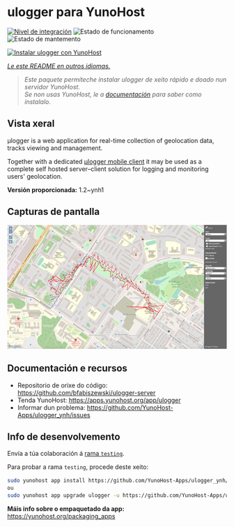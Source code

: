 <!--
NOTA: Este README foi creado automáticamente por <https://github.com/YunoHost/apps/tree/master/tools/readme_generator>
NON debe editarse manualmente.
-->

# ulogger para YunoHost

[![Nivel de integración](https://apps.yunohost.org/badge/integration/ulogger)](https://ci-apps.yunohost.org/ci/apps/ulogger/)
![Estado de funcionamento](https://apps.yunohost.org/badge/state/ulogger)
![Estado de mantemento](https://apps.yunohost.org/badge/maintained/ulogger)

[![Instalar ulogger con YunoHost](https://install-app.yunohost.org/install-with-yunohost.svg)](https://install-app.yunohost.org/?app=ulogger)

*[Le este README en outros idiomas.](./ALL_README.md)*

> *Este paquete permíteche instalar ulogger de xeito rápido e doado nun servidor YunoHost.*  
> *Se non usas YunoHost, le a [documentación](https://yunohost.org/install) para saber como instalalo.*

## Vista xeral

μlogger is a web application for real-time collection of geolocation data, tracks viewing and management. 

Together with a dedicated [μlogger mobile client](https://github.com/bfabiszewski/ulogger-android) it may be used as a complete self hosted server–client solution for logging and monitoring users' geolocation.


**Versión proporcionada:** 1.2~ynh1

## Capturas de pantalla

![Captura de pantalla de ulogger](./doc/screenshots/screenshot.png)

## Documentación e recursos

- Repositorio de orixe do código: <https://github.com/bfabiszewski/ulogger-server>
- Tenda YunoHost: <https://apps.yunohost.org/app/ulogger>
- Informar dun problema: <https://github.com/YunoHost-Apps/ulogger_ynh/issues>

## Info de desenvolvemento

Envía a túa colaboración á [rama `testing`](https://github.com/YunoHost-Apps/ulogger_ynh/tree/testing).

Para probar a rama `testing`, procede deste xeito:

```bash
sudo yunohost app install https://github.com/YunoHost-Apps/ulogger_ynh/tree/testing --debug
ou
sudo yunohost app upgrade ulogger -u https://github.com/YunoHost-Apps/ulogger_ynh/tree/testing --debug
```

**Máis info sobre o empaquetado da app:** <https://yunohost.org/packaging_apps>
